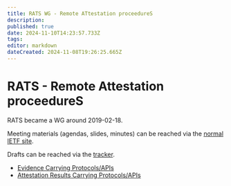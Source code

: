 ```yaml
---
title: RATS WG - Remote ATtestation proceedureS
description: 
published: true
date: 2024-11-10T14:23:57.733Z
tags: 
editor: markdown
dateCreated: 2024-11-08T19:26:25.665Z
---
```


# RATS - Remote Attestation proceedureS
RATS became a WG around 2019-02-18.

Meeting materials (agendas, slides, minutes) can be reached via the [normal IETF site](http://www.ietf.org/meeting/).

Drafts can be reached via the [tracker](https://datatracker.ietf.org/wg/rats/documents/).

* [Evidence Carrying Protocols/APIs](/group/rats/evidence)
* [Attestation Results Carrying Protocols/APIs](/group/rats/attestationresults)

